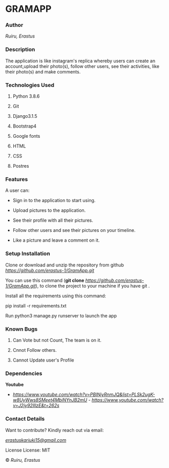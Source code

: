 # **GRAMAPP**

### **Author**

*Ruiru, Erastus*

### **Description**

The application is like instagram's replica whereby users can create an account,upload their photo(s), follow other users, see their activities, like their photo(s) and make comments.

### **Technologies Used**

1) Python 3.8.6

2) Git

3) Django3.1.5

4) Bootstrap4

5) Google fonts

6) HTML

7) CSS

8) Postres

### **Features**

A user can:

- Sign in to the application to start using.

- Upload pictures to the application.

- See their profile with all their pictures.

- Follow other users and see their pictures on your timeline.

- Like a picture and leave a comment on it.

### **Setup Installation**

Clone or download and unzip the repository from github *https://github.com/erastus-1/GramApp.git*

You can use this command (**git clone** *https://github.com/erastus-1/GramApp.git*), to clone the project to your machine if you have git .

Install all the requirements using this command:

pip install -r requirements.txt

Run python3 manage.py runserver to launch the app

### **Known Bugs**

1) Can Vote but not Count, The team is on it.

2) Cnnot Follow others.

3) Cannot Update user's Profile 

### **Dependencies**

**Youtube**
 - *https://www.youtube.com/watch?v=PBlNjyRnmJQ&list=PLSk2ugK-w8UyWws8SMeet4MbiNYnJB2mU - https://www.youtube.com/watch?v=J2jy92lllzE&t=262s*

### **Contact Details**
Want to contribute? Kindly reach out via email:

*erastuskariuki15@gmail.com*

License
License: MIT

© *Ruiru, Erastus*
